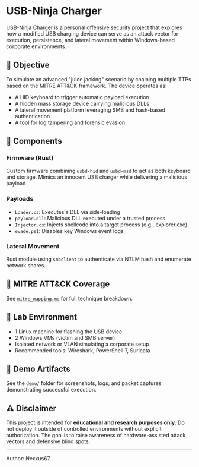 # USB-Ninja Charger

USB-Ninja Charger is a personal offensive security project that explores how a modified USB charging device can serve as an attack vector for execution, persistence, and lateral movement within Windows-based corporate environments.

## 🎯 Objective

To simulate an advanced "juice jacking" scenario by chaining multiple TTPs based on the MITRE ATT&CK framework. The device operates as:

- A HID keyboard to trigger automatic payload execution
- A hidden mass storage device carrying malicious DLLs
- A lateral movement platform leveraging SMB and hash-based authentication
- A tool for log tampering and forensic evasion

## 🧱 Components

### Firmware (Rust)
Custom firmware combining `usbd-hid` and `usbd-msd` to act as both keyboard and storage. Mimics an innocent USB charger while delivering a malicious payload.

### Payloads
- `Loader.cs`: Executes a DLL via side-loading
- `payload.dll`: Malicious DLL executed under a trusted process
- `Injector.cs`: Injects shellcode into a target process (e.g., explorer.exe)
- `evade.ps1`: Disables key Windows event logs

### Lateral Movement
Rust module using `smbclient` to authenticate via NTLM hash and enumerate network shares.

## 🔐 MITRE ATT&CK Coverage

See [`mitre_mapping.md`](mitre_mapping.md) for full technique breakdown.

## 🧪 Lab Environment

- 1 Linux machine for flashing the USB device
- 2 Windows VMs (victim and SMB server)
- Isolated network or VLAN simulating a corporate setup
- Recommended tools: Wireshark, PowerShell 7, Suricata

## 📸 Demo Artifacts

See the `demo/` folder for screenshots, logs, and packet captures demonstrating successful execution.

## ⚠️ Disclaimer

This project is intended for **educational and research purposes only**. Do not deploy it outside of controlled environments without explicit authorization. The goal is to raise awareness of hardware-assisted attack vectors and defensive blind spots.

---

Author: Nexxus67
